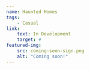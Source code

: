 ```yaml
---
name: Haunted Homes
tags:
    - Casual
link:
    text: In Development
    target: #
featured-img:
    src: coming-soon-sign.png
    alt: "Coming soon!"
---
```

